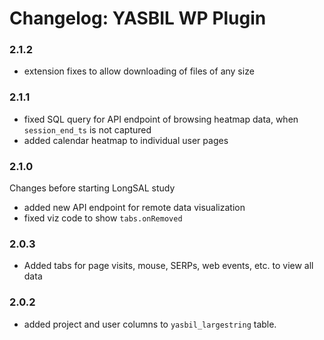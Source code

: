 
# Changelog: YASBIL WP Plugin

### 2.1.2
- extension fixes to allow downloading of files of any size

### 2.1.1
- fixed SQL query for API endpoint of browsing heatmap data, when `session_end_ts` is not captured
- added calendar heatmap to individual user pages

### 2.1.0
Changes before starting LongSAL study
- added new API endpoint for remote data visualization
- fixed viz code to show `tabs.onRemoved`

### 2.0.3
- Added tabs for page visits, mouse, SERPs, web events, etc. to view all data

### 2.0.2
- added project and user columns to `yasbil_largestring` table.

